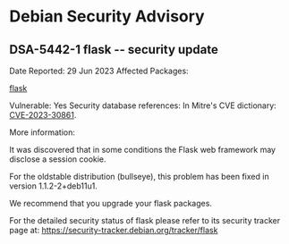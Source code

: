 
Debian Security Advisory
========================


DSA-5442-1 flask -- security update
-----------------------------------



Date Reported:
29 Jun 2023
Affected Packages:

[flask](https://packages.debian.org/src:flask)

Vulnerable:
Yes
Security database references:
In Mitre's CVE dictionary: [CVE-2023-30861](https://security-tracker.debian.org/tracker/CVE-2023-30861).  

More information:

It was discovered that in some conditions the Flask web framework may
disclose a session cookie.


For the oldstable distribution (bullseye), this problem has been fixed
in version 1.1.2-2+deb11u1.


We recommend that you upgrade your flask packages.


For the detailed security status of flask please refer to
its security tracker page at:
<https://security-tracker.debian.org/tracker/flask>





